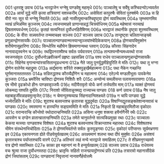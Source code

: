 001  धृतराष्ट्र उवाच
001a भारद्वाजेन भग्नेषु पाण्डवेषु महामृधे
001c पाञ्चालेषु च सर्वेषु कश्चिदन्योऽभ्यवर्तत
002a आर्यां युद्धे मतिं कृत्वा क्षत्रियाणां यशस्करीम्
002c असेवितां कापुरुषैः सेवितां पुरुषर्षभैः
003a स हि वीरो नरः सूत यो भग्नेषु निवर्तते
003c अहो नासीत्पुमान्कश्चिद्दृष्ट्वा द्रोणं व्यवस्थितम्
004a जृम्भमाणमिव व्याघ्रं प्रभिन्नमिव कुञ्जरम्
004c त्यजन्तमाहवे प्राणान्सन्नद्धं चित्रयोधिनम्
005a महेष्वासं नरव्याघ्रं द्विषतामघवर्धनम्
005c कृतज्ञं सत्यनिरतं दुर्योधनहितैषिणम्
006a भारद्वाजं तथानीके दृष्ट्वा शूरमवस्थितम्
006c के वीराः सन्न्यवर्तन्त तन्ममाचक्ष्व सञ्जय
007  सञ्जय उवाच
007a तान्दृष्ट्वा चलितान्सङ्ख्ये प्रणुन्नान्द्रोणसायकैः
007c पाञ्चालान्पाण्डवान्मत्स्यान्सृञ्जयांश्चेदिकेकयान्
008a द्रोणचापविमुक्तेन शरौघेणासुहारिणा
008c सिन्धोरिव महौघेन ह्रियमाणान्यथा प्लवान्
009a कौरवाः सिंहनादेन नानावाद्यस्वनेन च
009c रथद्विपनराश्वैश्च सर्वतः पर्यवारयन्
010a तान्पश्यन्सैन्यमध्यस्थो राजा स्वजनसंवृतः
010c दुर्योधनोऽब्रवीत्कर्णं प्रहृष्टः प्रहसन्निव
011a पश्य राधेय पाञ्चालान्प्रणुन्नान्द्रोणसायकैः
011c सिंहेनेव मृगान्वन्यांस्त्रासितान्दृढधन्वना
012a नैते जातु पुनर्युद्धमीहेयुरिति मे मतिः
012c यथा तु भग्ना द्रोणेन वातेनेव महाद्रुमाः
013a अर्द्यमानाः शरैरेते रुक्मपुङ्खैर्महात्मना
013c पथा नैकेन गच्छन्ति घूर्णमानास्ततस्ततः
014a सन्निरुद्धाश्च कौरव्यैर्द्रोणेन च महात्मना
014c एतेऽन्ये मण्डलीभूताः पावकेनेव कुञ्जराः
015a भ्रमरैरिव चाविष्टा द्रोणस्य निशितैः शरैः
015c अन्योन्यं समलीयन्त पलायनपरायणाः
016a एष भीमो दृढक्रोधो हीनः पाण्डवसृञ्जयैः
016c मदीयैरावृतो योधैः कर्ण तर्जयतीव माम्
017a व्यक्तं द्रोणमयं लोकमद्य पश्यति दुर्मतिः
017c निराशो जीवितान्नूनमद्य राज्याच्च पाण्डवः
018  कर्ण उवाच
018a नैष जातु महाबाहुर्जीवन्नाहवमुत्सृजेत्
018c न चेमान्पुरुषव्याघ्र सिंहनादान्विशक्ष्यते
019a न चापि पाण्डवा युद्धे भज्येरन्निति मे मतिः
019c शूराश्च बलवन्तश्च कृतास्त्रा युद्धदुर्मदाः
020a विषाग्निद्यूतसङ्क्लेशान्वनवासं च पाण्डवाः
020c स्मरमाणा न हास्यन्ति सङ्ग्राममिति मे मतिः
021a निकृतो हि महाबाहुरमितौजा वृकोदरः
021c वरान्वरान्हि कौन्तेयो रथोदारान्हनिष्यति
022a असिना धनुषा शक्त्या हयैर्नागैर्नरै रथैः
022c आयसेन च दण्डेन व्रातान्व्रातान्हनिष्यति
023a तमेते चानुवर्तन्ते सात्यकिप्रमुखा रथाः
023c पाञ्चालाः केकया मत्स्याः पाण्डवाश्च विशेषतः
024a शूराश्च बलवन्तश्च विक्रान्ताश्च महारथाः
024c विशेषतश्च भीमेन संरब्धेनाभिचोदिताः
025a ते द्रोणमभिवर्तन्ते सर्वतः कुरुपुङ्गवाः
025c वृकोदरं परीप्सन्तः सूर्यमभ्रगणा इव
026a एकायनगता ह्येते पीडयेयुर्यतव्रतम्
026c अरक्ष्यमाणं शलभा यथा दीपं मुमूर्षवः
026e असंशयं कृतास्त्राश्च पर्याप्ताश्चापि वारणे
027a अतिभारं त्वहं मन्ये भारद्वाजे समाहितम्
027c ते शीघ्रमनुगच्छामो यत्र द्रोणो व्यवस्थितः
027e काका इव महानागं मा वै हन्युर्यतव्रतम्
028  सञ्जय उवाच
028a राधेयस्य वचः श्रुत्वा राजा दुर्योधनस्तदा
028c भ्रातृभिः सहितो राजन्प्रायाद्द्रोणरथं प्रति
029a तत्रारावो महानासीदेकं द्रोणं जिघांसताम्
029c पाण्डवानां निवृत्तानां नानावर्णैर्हयोत्तमैः

